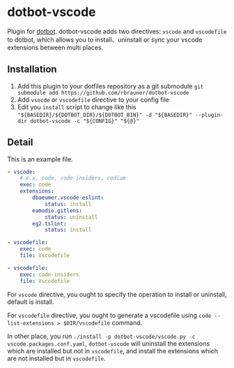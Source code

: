 # dotbot-vscode

Plugin for [dotbot](https://github.com/anishathalye/dotbot). dotbot-vscode adds two directives: `vscode` and `vscodefile` to dotbot, which allows you to install、uninstall or sync your vscode extensions between multi places.

## Installation

1. Add this plugin to your dotfiles repository as a git submodule
    `git submodule add https://github.com/rbrauner/dotbot-vscode`
2. Add `vsocde` or `vscodefile` directive to your config file
3. Edit you `install` script to change like this `"${BASEDIR}/${DOTBOT_DIR}/${DOTBOT_BIN}" -d "${BASEDIR}" --plugin-dir dotbot-vscode -c "${CONFIG}" "${@}"`

## Detail

This is an example file.

```yaml
- vscode:
    # e.x. code, code-insiders, codium
    exec: code
    extensions:
        dbaeumer.vscode-eslint:
            status: install
        eamodio.gitlens:
            status: uninstall
        eg2.tslint:
            status: install

- vscodefile:
    exec: code
    file: Vscodefile

- vscodefile:
    exec: code-insiders
    file: Vscodefile
```

For `vscode` directive, you ought to specify the operation to install or uninstall, default is install.

For `vscodefile` directive, you ought to generate a vscodefile using `code --list-extensions > $DIR/vscodefile` command.

In other place, you run `./install -p dotbot-vscode/vscode.py -c vscode.packages.conf.yaml`, `dotbot-vscode` will uninstall the extensions which are installed but not in `vscodefile`, and install the extensions which are not installed but in `vscodefile`.
